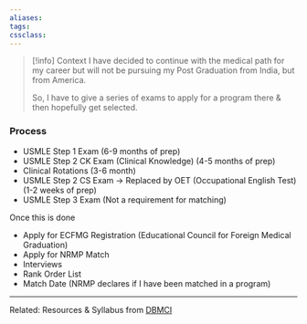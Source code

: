```yaml
---
aliases:
tags: 
cssclass:
---
```


> [!info] Context
> I have decided to continue with the medical path for my career but will not be pursuing my Post Graduation from India, but from America.
> 
> So, I have to give a series of exams to apply for a program there & then hopefully get selected.

### Process
- USMLE Step 1 Exam (6-9 months of prep)
- USMLE Step 2 CK Exam (Clinical Knowledge) (4-5 months of prep)
- Clinical Rotations (3-6 month)
- USMLE Step 2 CS Exam → Replaced by OET (Occupational English Test) (1-2 weeks of prep)
- USMLE Step 3 Exam (Not a requirement for matching)

Once this is done
- Apply for ECFMG Registration (Educational Council for Foreign Medical Graduation)
- Apply for NRMP Match
- Interviews
- Rank Order List
- Match Date (NRMP declares if I have been matched in a program)


---
Related:
Resources & Syllabus from [DBMCI](https://dbmci.com/blog/usmle-exam-syllabus/)


